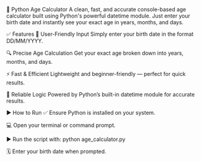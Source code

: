 📅 Python Age Calculator
A clean, fast, and accurate console-based age calculator built using Python's powerful datetime module. Just enter your birth date and instantly see your exact age in years, months, and days.

✅ Features
📆 User-Friendly Input
Simply enter your birth date in the format DD/MM/YYYY.

🔍 Precise Age Calculation
Get your exact age broken down into years, months, and days.

⚡ Fast & Efficient
Lightweight and beginner-friendly — perfect for quick results.

🧠 Reliable Logic
Powered by Python’s built-in datetime module for accurate results.

▶️ How to Run
✅ Ensure Python is installed on your system.

💻 Open your terminal or command prompt.

▶️ Run the script with:
python age_calculator.py

🗓️ Enter your birth date when prompted.

